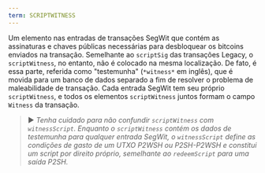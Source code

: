 ```yaml
---
term: SCRIPTWITNESS
---
```


Um elemento nas entradas de transações SegWit que contém as assinaturas e chaves públicas necessárias para desbloquear os bitcoins enviados na transação. Semelhante ao `scriptSig` das transações Legacy, o `scriptWitness`, no entanto, não é colocado na mesma localização. De fato, é essa parte, referida como "testemunha" (`*witness*` em inglês), que é movida para um banco de dados separado a fim de resolver o problema de maleabilidade de transação. Cada entrada SegWit tem seu próprio `scriptWitness`, e todos os elementos `scriptWitness` juntos formam o campo `Witness` da transação.

> ► *Tenha cuidado para não confundir `scriptWitness` com `witnessScript`. Enquanto o `scriptWitness` contém os dados de testemunha para qualquer entrada SegWit, o `witnessScript` define as condições de gasto de um UTXO P2WSH ou P2SH-P2WSH e constitui um script por direito próprio, semelhante ao `redeemScript` para uma saída P2SH.*